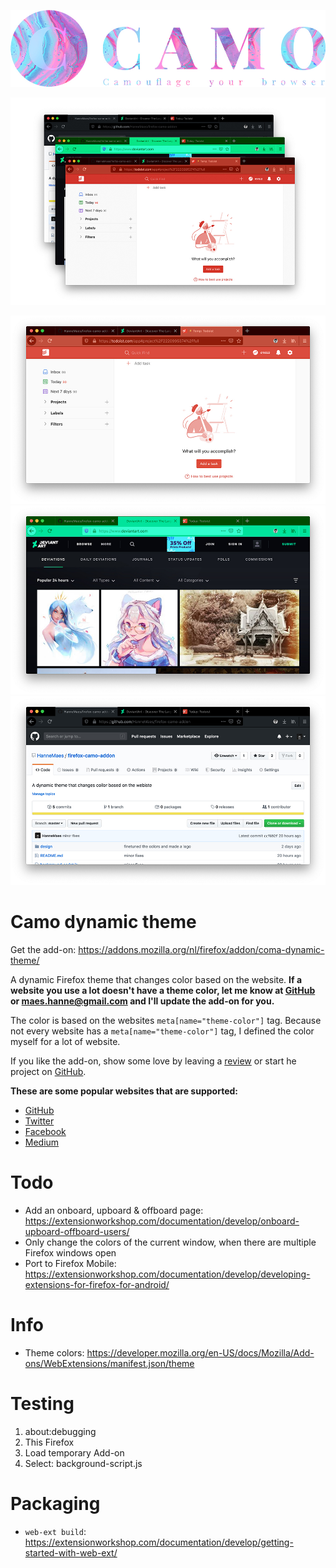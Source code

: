 ![Camo logo](design/logo-github-1000x245.jpg)

![Camo screenshots](design/screenshots-github-1000x657.jpg)

![todoist screenshot](design/screenshots/screenshot-todoist-github-1000x599.jpg)
![Deviantarts screenshot](design/screenshots/screenshot-deviantart-github-1000x599.jpg)
![Github screenshot](design/screenshots/screenshot-github-github-1000x599.jpg)

# Camo dynamic theme
Get the add-on: https://addons.mozilla.org/nl/firefox/addon/coma-dynamic-theme/

A dynamic Firefox theme that changes color based on the website.
**If a website you use a lot doesn't have a theme color, let me know at [GitHub](https://github.com/HanneMaes/firefox-camo-addon) or maes.hanne@gmail.com and I'll update the add-on for you.**

The color is based on the websites ```meta[name="theme-color"]``` tag. 
Because not every website has a ```meta[name="theme-color"]``` tag, I defined the color myself for a lot of website. 

If you like the add-on, show some love by leaving a [review](https://addons.mozilla.org/nl/firefox/addon/coma-dynamic-theme/) or start he project on [GitHub](https://github.com/HanneMaes/firefox-camo-addon).

**These are some popular websites that are supported:**
- [GitHub](https://github.com/)
- [Twitter](https://twitter.com/)
- [Facebook](https://www.facebook.com/)
- [Medium](https://medium.com/)

# Todo
- Add an onboard, upboard & offboard page: https://extensionworkshop.com/documentation/develop/onboard-upboard-offboard-users/
- Only change the colors of the current window, when there are multiple Firefox windows open
- Port to Firefox Mobile: https://extensionworkshop.com/documentation/develop/developing-extensions-for-firefox-for-android/

# Info
- Theme colors: https://developer.mozilla.org/en-US/docs/Mozilla/Add-ons/WebExtensions/manifest.json/theme

# Testing
1. about:debugging
2. This Firefox
3. Load temporary Add-on
3. Select: background-script.js

# Packaging
- ```web-ext build```: https://extensionworkshop.com/documentation/develop/getting-started-with-web-ext/